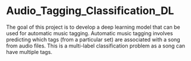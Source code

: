 # Audio_Tagging_Classification_DL
The goal of this project is to develop a deep learning model that can be used for automatic music tagging. Automatic music tagging involves predicting which tags (from a particular set) are associated with a song from audio files. This is a multi-label classification problem as a song can have multiple tags.
